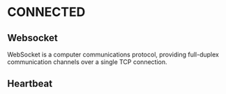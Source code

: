 # CONNECTED

## Websocket
WebSocket is a computer communications protocol, providing full-duplex communication channels over a single TCP connection.

## Heartbeat
